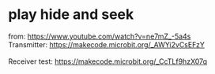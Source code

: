 # play hide and seek

from: https://www.youtube.com/watch?v=ne7mZ_-5a4s
<br>
Transmitter: https://makecode.microbit.org/_AWYi2vCsEFzY<br>
<br>
Receiver test: https://makecode.microbit.org/_CcTLf9hzX07q
